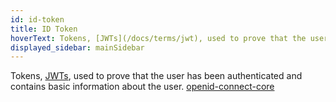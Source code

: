```yaml
---
id: id-token
title: ID Token
hoverText: Tokens, [JWTs](/docs/terms/jwt), used to prove that the user has been authenticated and contains basic information about the user. [openid-connect-core](https://openid.net/specs/openid-connect-core-1_0.html#CodeIDToken)
displayed_sidebar: mainSidebar
---
```


Tokens, [JWTs](/docs/terms/jwt), used to prove that the user has been authenticated and contains basic information about the user. [openid-connect-core](https://openid.net/specs/openid-connect-core-1_0.html#CodeIDToken)

